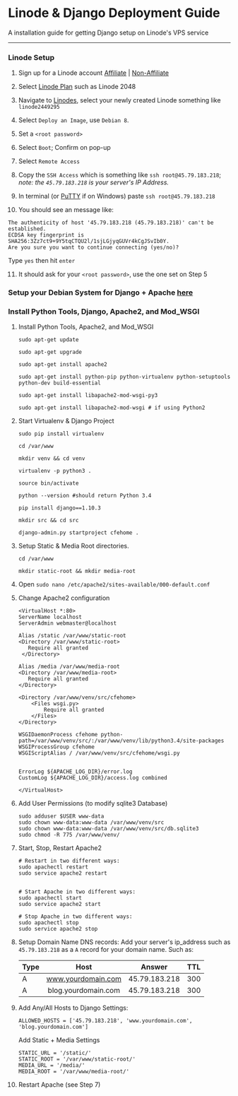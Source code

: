 # Linode & Django Deployment Guide

A installation guide for getting Django setup on Linode's VPS service

----------



### Linode Setup
1. Sign up for a Linode account [Affiliate](http://kirr.co/wnlkp6/) | [Non-Affiliate](http://www.incode.com)

2. Select [Linode Plan](https://manager.linode.com/linodes/add) such as Linode 2048

3. Navigate to [Linodes](https://manager.linode.com/linodes/index), select your newly created Linode something like `linode2449295`

4. Select `Deploy an Image`, use `Debian 8`.

5. Set a `<root password>`

6. Select `Boot`; Confirm on pop-up

7. Select `Remote Access`

8. Copy the `SSH Access` which is something like `ssh root@45.79.183.218`; 
   *note: the `45.79.183.218` is your server's IP Address.*

9. In terminal (or [PuTTY](http://www.putty.org/) if on Windows) paste `ssh root@45.79.183.218`

10. You should see an message like:
```
The authenticity of host '45.79.183.218 (45.79.183.218)' can't be established.
ECDSA key fingerprint is SHA256:3Zz7ct9+9Y5tqCTQU2l/1sjLGjyqGUVr4kCgJSvIb0Y.
Are you sure you want to continue connecting (yes/no)?  
```
Type `yes` then hit `enter`

11. It should ask for your `<root password>`, use the one set on Step 5


### Setup your Debian System for Django + Apache [here](./Debian_Install_Django_Apache2.md)

### Install Python Tools, Django, Apache2, and Mod_WSGI
1. Install Python Tools, Apache2, and Mod_WSGI

    ```
    sudo apt-get update

    sudo apt-get upgrade

    sudo apt-get install apache2

    sudo apt-get install python-pip python-virtualenv python-setuptools python-dev build-essential

    sudo apt-get install libapache2-mod-wsgi-py3

    sudo apt-get install libapache2-mod-wsgi # if using Python2
    ```

2. Start Virtualenv & Django Project

    ```
    sudo pip install virtualenv 

    cd /var/www

    mkdir venv && cd venv

    virtualenv -p python3 .

    source bin/activate

    python --version #should return Python 3.4

    pip install django==1.10.3

    mkdir src && cd src

    django-admin.py startproject cfehome . 
    ```

3. Setup Static & Media Root directories.
    ```
    cd /var/www
    
    mkdir static-root && mkdir media-root
    ```

4. Open `sudo nano /etc/apache2/sites-available/000-default.conf`


5. Change Apache2 configuration
    ```
    <VirtualHost *:80>
    ServerName localhost
    ServerAdmin webmaster@localhost

    Alias /static /var/www/static-root
    <Directory /var/www/static-root>
       Require all granted
     </Directory>

    Alias /media /var/www/media-root
    <Directory /var/www/media-root>
       Require all granted
    </Directory>

    <Directory /var/www/venv/src/cfehome>
        <Files wsgi.py>
            Require all granted
        </Files>
    </Directory>

    WSGIDaemonProcess cfehome python-path=/var/www/venv/src/:/var/www/venv/lib/python3.4/site-packages
    WSGIProcessGroup cfehome
    WSGIScriptAlias / /var/www/venv/src/cfehome/wsgi.py


    ErrorLog ${APACHE_LOG_DIR}/error.log
    CustomLog ${APACHE_LOG_DIR}/access.log combined

    </VirtualHost>
    ```


6. Add User Permissions (to modify sqlite3 Database)
    ```
    sudo adduser $USER www-data
    sudo chown www-data:www-data /var/www/venv/src    
    sudo chown www-data:www-data /var/www/venv/src/db.sqlite3
    sudo chmod -R 775 /var/www/venv/
    ```

7. Start, Stop, Restart Apache2
    ```
    # Restart in two different ways:
    sudo apachectl restart
    sudo service apache2 restart


    # Start Apache in two different ways:
    sudo apachectl start
    sudo service apache2 start

    # Stop Apache in two different ways:
    sudo apachectl stop
    sudo service apache2 stop
    ```

8. Setup Domain Name DNS records:
    Add your server's ip_address such as `45.79.183.218` as a `A` record for your domain name. Such as:

    | Type          | Host                |  Answer        |  TTL  |
    | ------------- |:-------------------:|:--------------:|:-----:|
    | A             | www.yourdomain.com  | 45.79.183.218  |  300  |
    | A             | blog.yourdomain.com | 45.79.183.218  |  300  |


9. Add Any/All Hosts to Django Settings:
    ```
    ALLOWED_HOSTS = ['45.79.183.218', 'www.yourdomain.com', 'blog.yourdomain.com']
    ```
    
    Add Static + Media Settings
    ```
    STATIC_URL = '/static/'
    STATIC_ROOT = '/var/www/static-root/'
    MEDIA_URL = '/media/'
    MEDIA_ROOT = '/var/www/media-root/'
    ```

10. Restart Apache (see Step 7)

